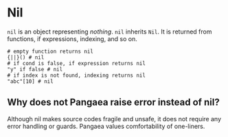 # Nil

`nil` is an object representing *nothing*. `nil` inherits `Nil`.
It is returned from functions, if expressions, indexing, and so on.

```pangaea
# empty function returns nil
{||}() # nil
# if cond is false, if expression returns nil
"y" if false # nil
# if index is not found, indexing returns nil
"abc"[10] # nil
```

## Why does not Pangaea raise error instead of nil?

Although nil makes source codes fragile and unsafe,
it does not require any error handling or guards.
Pangaea values comfortability of one-liners.
